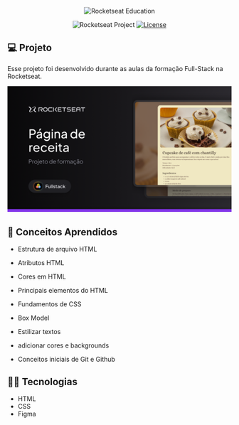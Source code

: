 <p align="center">
  <img alt="Rocketseat Education" src="https://avatars.githubusercontent.com/u/69590972?s=200&v=4" width="100px" />
</p>

<p align="center">
  <img src="https://img.shields.io/static/v1?label=Rocketseat&message=Education&color=8257e5&labelColor=202024" alt="Rocketseat Project" />
  <a href="LICENSE"><img  src="https://img.shields.io/static/v1?label=License&message=MIT&color=8257e5&labelColor=202024" alt="License"></a>
</p>

## 💻 Projeto

Esse projeto foi desenvolvido durante as aulas da formação Full-Stack na Rocketseat.

<div align="center">
    <img src=".github/thumbnail.png" />
</div>

## 📘 Conceitos Aprendidos

- Estrutura de arquivo HTML
- Atributos HTML
- Cores em HTML
- Principais elementos do HTML

- Fundamentos de CSS
- Box Model
- Estilizar textos
- adicionar cores e backgrounds

- Conceitos iniciais de Git e Github

## 🧑‍💻 Tecnologias

- HTML
- CSS
- Figma
